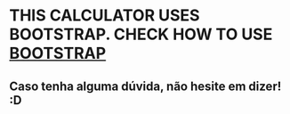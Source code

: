 # THIS CALCULATOR USES BOOTSTRAP. CHECK HOW TO USE [BOOTSTRAP](getting-started/introduction/https://getbootstrap.com/docs/5.2/)

## Caso tenha alguma dúvida, não hesite em dizer! :D
